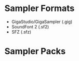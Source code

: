 # Sampler Formats
- GigaStudio/GigaSampler (.gig)
- SoundFont 2 (.sf2)
- SFZ (.sfz)
# Sampler Packs
